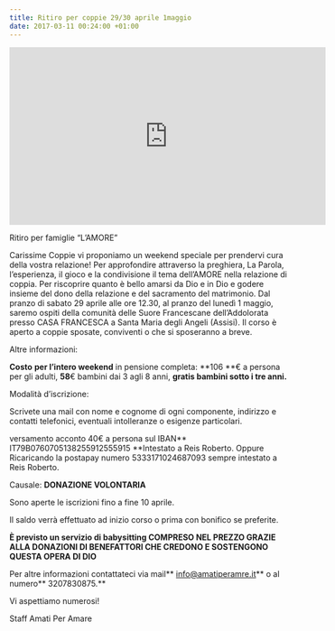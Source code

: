 ```yaml
---
title: Ritiro per coppie 29/30 aprile 1maggio
date: 2017-03-11 00:24:00 +01:00
---
```


<iframe width="560" height="315" src="https://www.youtube.com/embed/8baIZPoPl3s" frameborder="0" allowfullscreen></iframe>

Ritiro per famiglie “L’AMORE”

Carissime Coppie vi proponiamo un weekend speciale per prendervi cura della vostra relazione! Per approfondire attraverso la preghiera, La Parola, l’esperienza, il gioco e la condivisione il tema dell’AMORE nella relazione di coppia. Per riscoprire quanto è bello amarsi da Dio e in Dio e godere insieme del dono della relazione e del sacramento del matrimonio. Dal pranzo di sabato 29 aprile alle ore 12.30, al pranzo del lunedì 1 maggio, saremo ospiti della comunità delle Suore Francescane dell’Addolorata presso CASA FRANCESCA a Santa Maria degli Angeli (Assisi). Il corso è aperto a coppie sposate, conviventi o che si sposeranno a breve.

Altre informazioni:

**Costo** **per l’intero weekend** in pensione completa: **106 **€ a persona per gli adulti, **58**€ bambini dai 3 agli 8 anni, **gratis bambini sotto i tre anni.**

Modalità d’iscrizione:

Scrivete una mail con nome e cognome di ogni componente, indirizzo e contatti telefonici, eventuali intolleranze o esigenze particolari.

versamento acconto 40€ a persona sul IBAN** IT79B0760705138255912555915 **Intestato a Reis Roberto. Oppure Ricaricando la postapay numero 5333171024687093 sempre intestato a Reis Roberto. 

Causale: **DONAZIONE VOLONTARIA**

Sono aperte le iscrizioni fino a fine 10 aprile.

Il saldo verrà effettuato ad inizio corso o prima con bonifico se preferite.

**È previsto un servizio di babysitting COMPRESO NEL PREZZO GRAZIE ALLA DONAZIONI DI BENEFATTORI CHE CREDONO E SOSTENGONO QUESTA OPERA DI DIO**

Per altre informazioni contattateci via mail** info@amatiperamre.it** o al numero** 3207830875.**

Vi aspettiamo numerosi!

Staff Amati Per Amare